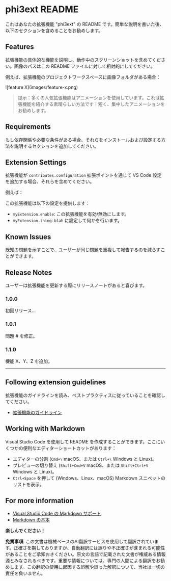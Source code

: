 # phi3ext README

これはあなたの拡張機能 "phi3ext" の README です。簡単な説明を書いた後、以下のセクションを含めることをお勧めします。

## Features

拡張機能の具体的な機能を説明し、動作中のスクリーンショットを含めてください。画像のパスはこの README ファイルに対して相対的にしてください。

例えば、拡張機能のプロジェクトワークスペースに画像フォルダがある場合：

\!\[feature X\]\(images/feature-x.png\)

> 提示：多くの人気拡張機能はアニメーションを使用しています。これは拡張機能を紹介する素晴らしい方法です！短く、集中したアニメーションをお勧めします。

## Requirements

もし依存関係や必要な条件がある場合、それらをインストールおよび設定する方法を説明するセクションを追加してください。

## Extension Settings

拡張機能が `contributes.configuration` 拡張ポイントを通じて VS Code 設定を追加する場合、それらを含めてください。

例えば：

この拡張機能は以下の設定を提供します：

* `myExtension.enable`: この拡張機能を有効/無効にします。
* `myExtension.thing`: `blah` に設定して何かを行います。

## Known Issues

既知の問題を示すことで、ユーザーが同じ問題を重複して報告するのを減らすことができます。

## Release Notes

ユーザーは拡張機能を更新する際にリリースノートがあると喜びます。

### 1.0.0

初回リリース...

### 1.0.1

問題 # を修正。

### 1.1.0

機能 X、Y、Z を追加。

---

## Following extension guidelines

拡張機能のガイドラインを読み、ベストプラクティスに従っていることを確認してください。

* [拡張機能のガイドライン](https://code.visualstudio.com/api/references/extension-guidelines?WT.mc_id=aiml-137032-kinfeylo)

## Working with Markdown

Visual Studio Code を使用して README を作成することができます。ここにいくつかの便利なエディターショートカットがあります：

* エディターの分割 (`Cmd+\` macOS、または `Ctrl+\` Windows と Linux)。
* プレビューの切り替え (`Shift+Cmd+V` macOS、または `Shift+Ctrl+V` Windows と Linux)。
* `Ctrl+Space` を押して (Windows、Linux、macOS) Markdown スニペットのリストを表示。

## For more information

* [Visual Studio Code の Markdown サポート](https://code.visualstudio.com/docs/languages/markdown?WT.mc_id=aiml-137032-kinfeylo)
* [Markdown の基本](https://help.github.com/articles/markdown-basics/)

**楽しんでください！**

**免責事項**:
この文書は機械ベースのAI翻訳サービスを使用して翻訳されています。正確さを期しておりますが、自動翻訳には誤りや不正確さが含まれる可能性があることをご承知おきください。原文の言語で記載された文書が権威ある情報源とみなされるべきです。重要な情報については、専門の人間による翻訳をお勧めします。この翻訳の使用に起因する誤解や誤った解釈について、当社は一切の責任を負いません。